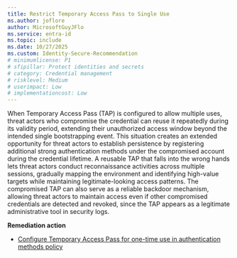 ```yaml
---
title: Restrict Temporary Access Pass to Single Use
ms.author: joflore
author: MicrosoftGuyJFlo
ms.service: entra-id
ms.topic: include
ms.date: 10/27/2025
ms.custom: Identity-Secure-Recommendation
# minimumlicense: P1
# sfipillar: Protect identities and secrets
# category: Credential management
# risklevel: Medium
# userimpact: Low
# implementationcost: Low
---
```

When Temporary Access Pass (TAP) is configured to allow multiple uses, threat actors who compromise the credential can reuse it repeatedly during its validity period, extending their unauthorized access window beyond the intended single bootstrapping event. This situation creates an extended opportunity for threat actors to establish persistence by registering additional strong authentication methods under the compromised account during the credential lifetime. A reusable TAP that falls into the wrong hands lets threat actors conduct reconnaissance activities across multiple sessions, gradually mapping the environment and identifying high-value targets while maintaining legitimate-looking access patterns. The compromised TAP can also serve as a reliable backdoor mechanism, allowing threat actors to maintain access even if other compromised credentials are detected and revoked, since the TAP appears as a legitimate administrative tool in security logs.

**Remediation action**

- [Configure Temporary Access Pass for one-time use in authentication methods policy](/entra/identity/authentication/howto-authentication-temporary-access-pass#enable-the-temporary-access-pass-policy) 
